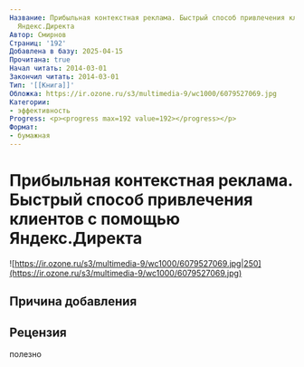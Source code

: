 ```yaml
---
Название: Прибыльная контекстная реклама. Быстрый способ привлечения клиентов с помощью
  Яндекс.Директа
Автор: Смирнов
Страниц: '192'
Добавлена в базу: 2025-04-15
Прочитана: true
Начал читать: 2014-03-01
Закончил читать: 2014-03-01
Тип: '[[Книга]]'
Обложка: https://ir.ozone.ru/s3/multimedia-9/wc1000/6079527069.jpg
Категории:
- эффективность
Progress: <p><progress max=192 value=192></progress></p>
Формат:
- бумажная
---
```

# Прибыльная контекстная реклама. Быстрый способ привлечения клиентов с помощью Яндекс.Директа

![https://ir.ozone.ru/s3/multimedia-9/wc1000/6079527069.jpg|250](https://ir.ozone.ru/s3/multimedia-9/wc1000/6079527069.jpg)

## Причина добавления


## Рецензия

полезно